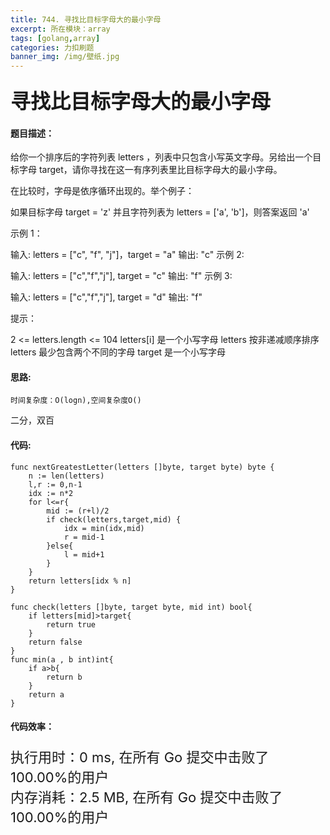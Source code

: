 ```yaml
---
title: 744. 寻找比目标字母大的最小字母
excerpt: 所在模块：array
tags: [golang,array]
categories: 力扣刷题
banner_img: /img/壁纸.jpg
---
```


### <font size=6px>寻找比目标字母大的最小字母</font>

#### 题目描述：

给你一个排序后的字符列表 letters ，列表中只包含小写英文字母。另给出一个目标字母 target，请你寻找在这一有序列表里比目标字母大的最小字母。

在比较时，字母是依序循环出现的。举个例子：

如果目标字母 target = 'z' 并且字符列表为 letters = ['a', 'b']，则答案返回 'a'


示例 1：

输入: letters = ["c", "f", "j"]，target = "a"
输出: "c"
示例 2:

输入: letters = ["c","f","j"], target = "c"
输出: "f"
示例 3:

输入: letters = ["c","f","j"], target = "d"
输出: "f"


提示：

2 <= letters.length <= 104
letters[i] 是一个小写字母
letters 按非递减顺序排序
letters 最少包含两个不同的字母
target 是一个小写字母

#### 思路:

```
时间复杂度：O(logn),空间复杂度O()
```

二分，双百

#### 代码:

```golang
func nextGreatestLetter(letters []byte, target byte) byte {
    n := len(letters)
    l,r := 0,n-1
    idx := n*2
    for l<=r{
        mid := (r+l)/2
        if check(letters,target,mid) {
            idx = min(idx,mid)
            r = mid-1
        }else{
            l = mid+1
        }
    }
    return letters[idx % n]
}

func check(letters []byte, target byte, mid int) bool{
    if letters[mid]>target{
        return true
    }
    return false
}
func min(a , b int)int{
    if a>b{
        return b
    }
    return a
}
```

#### 代码效率：

<p class="note note-primary"; style="font-size:22px">
   执行用时：0 ms, 在所有 Go 提交中击败了100.00%的用户<br>
   内存消耗：2.5 MB, 在所有 Go 提交中击败了100.00%的用户
</p>

